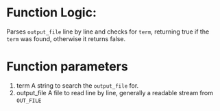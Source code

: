 # Function Logic:

Parses `output_file` line by line and checks for `term`, returning true if the
`term` was found, otherwise it returns false.

# Function parameters

1. term
   A string to search the `output_file` for.
2. output_file
   A file to read line by line, generally a readable stream from `OUT_FILE`
